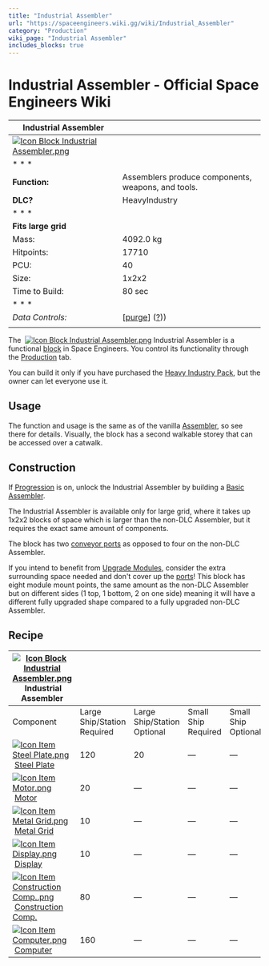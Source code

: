 ```yaml
---
title: "Industrial Assembler"
url: "https://spaceengineers.wiki.gg/wiki/Industrial_Assembler"
category: "Production"
wiki_page: "Industrial Assembler"
includes_blocks: true
---
```


# Industrial Assembler - Official Space Engineers Wiki

| Industrial Assembler |     |
| --- | --- |
| [![Icon Block Industrial Assembler.png](https://spaceengineers.wiki.gg/images/Icon_Block_Industrial_Assembler.png?cb69fe)](https://spaceengineers.wiki.gg/wiki/File:Icon_Block_Industrial_Assembler.png) |     |
| * * * |     |
| **Function:** | Assemblers produce components, weapons, and tools. |
| **DLC?** | HeavyIndustry |
| * * * |     |
| **Fits large grid** |     |
| Mass: | 4092.0 kg |
| Hitpoints: | 17710 |
| PCU: | 40  |
| Size: | 1x2x2 |
| Time to Build: | 80 sec |
| * * * |     |
| _Data Controls:_ | \[[purge](https://spaceengineers.wiki.gg/wiki/Industrial_Assembler?action=purge)\] ([?](https://spaceengineers.wiki.gg/wiki/Template:Info_Block))) |
|     |     |

The  [![Icon Block Industrial Assembler.png](https://spaceengineers.wiki.gg/images/thumb/Icon_Block_Industrial_Assembler.png/21px-Icon_Block_Industrial_Assembler.png?cb69fe)](https://spaceengineers.wiki.gg/wiki/Industrial_Assembler "Industrial Assembler") Industrial Assembler is a functional [block](https://spaceengineers.wiki.gg/wiki/Block "Block") in Space Engineers. You control its functionality through the [Production](https://spaceengineers.wiki.gg/wiki/Production "Production") tab.

You can build it only if you have purchased the [Heavy Industry Pack](https://spaceengineers.wiki.gg/wiki/Heavy_Industry_Pack "Heavy Industry Pack"), but the owner can let everyone use it.

## Usage

The function and usage is the same as of the vanilla [Assembler](https://spaceengineers.wiki.gg/wiki/Assembler "Assembler"), so see there for details. Visually, the block has a second walkable storey that can be accessed over a catwalk.

## Construction

If [Progression](https://spaceengineers.wiki.gg/wiki/Progression "Progression") is on, unlock the Industrial Assembler by building a [Basic Assembler](https://spaceengineers.wiki.gg/wiki/Basic_Assembler "Basic Assembler").

The Industrial Assembler is available only for large grid, where it takes up 1x2x2 blocks of space which is larger than the non-DLC Assembler, but it requires the exact same amount of components.

The block has two [conveyor ports](https://spaceengineers.wiki.gg/wiki/Conveyor_system "Conveyor system") as opposed to four on the non-DLC Assembler.

If you intend to benefit from [Upgrade Modules](https://spaceengineers.wiki.gg/wiki/Upgrade_Modules "Upgrade Modules"), consider the extra surrounding space needed and don't cover up the [ports](https://spaceengineers.wiki.gg/wiki/Port "Port")! This block has eight module mount points, the same amount as the non-DLC Assembler but on different sides (1 top, 1 bottom, 2 on one side) meaning it will have a different fully upgraded shape compared to a fully upgraded non-DLC Assembler.

## Recipe

| [![Icon Block Industrial Assembler.png](https://spaceengineers.wiki.gg/images/thumb/Icon_Block_Industrial_Assembler.png/21px-Icon_Block_Industrial_Assembler.png?cb69fe)](https://spaceengineers.wiki.gg/wiki/Industrial_Assembler "Industrial Assembler") Industrial Assembler |     |     |     |     |
| --- | --- | --- | --- | --- |
| Component | Large Ship/Station  <br>Required | Large Ship/Station  <br>Optional | Small Ship  <br>Required | Small Ship  <br>Optional |
| [![Icon Item Steel Plate.png](https://spaceengineers.wiki.gg/images/thumb/Icon_Item_Steel_Plate.png/21px-Icon_Item_Steel_Plate.png?437e3a)](https://spaceengineers.wiki.gg/wiki/Steel_Plate "Steel Plate") [Steel Plate](https://spaceengineers.wiki.gg/wiki/Steel_Plate "Steel Plate") | 120 | 20  | —   | —   |
| [![Icon Item Motor.png](https://spaceengineers.wiki.gg/images/thumb/Icon_Item_Motor.png/21px-Icon_Item_Motor.png?4a2f3f)](https://spaceengineers.wiki.gg/wiki/Motor "Motor") [Motor](https://spaceengineers.wiki.gg/wiki/Motor "Motor") | 20  | —   | —   | —   |
| [![Icon Item Metal Grid.png](https://spaceengineers.wiki.gg/images/thumb/Icon_Item_Metal_Grid.png/21px-Icon_Item_Metal_Grid.png?c674cf)](https://spaceengineers.wiki.gg/wiki/Metal_Grid "Metal Grid") [Metal Grid](https://spaceengineers.wiki.gg/wiki/Metal_Grid "Metal Grid") | 10  | —   | —   | —   |
| [![Icon Item Display.png](https://spaceengineers.wiki.gg/images/thumb/Icon_Item_Display.png/21px-Icon_Item_Display.png?a444bc)](https://spaceengineers.wiki.gg/wiki/Display "Display") [Display](https://spaceengineers.wiki.gg/wiki/Display "Display") | 10  | —   | —   | —   |
| [![Icon Item Construction Comp..png](https://spaceengineers.wiki.gg/images/thumb/Icon_Item_Construction_Comp..png/21px-Icon_Item_Construction_Comp..png?cdc26f)](https://spaceengineers.wiki.gg/wiki/Construction_Comp. "Construction Comp.") [Construction Comp.](https://spaceengineers.wiki.gg/wiki/Construction_Comp. "Construction Comp.") | 80  | —   | —   | —   |
| [![Icon Item Computer.png](https://spaceengineers.wiki.gg/images/thumb/Icon_Item_Computer.png/21px-Icon_Item_Computer.png?65c1a4)](https://spaceengineers.wiki.gg/wiki/Computer "Computer") [Computer](https://spaceengineers.wiki.gg/wiki/Computer "Computer") | 160 | —   | —   | —   |